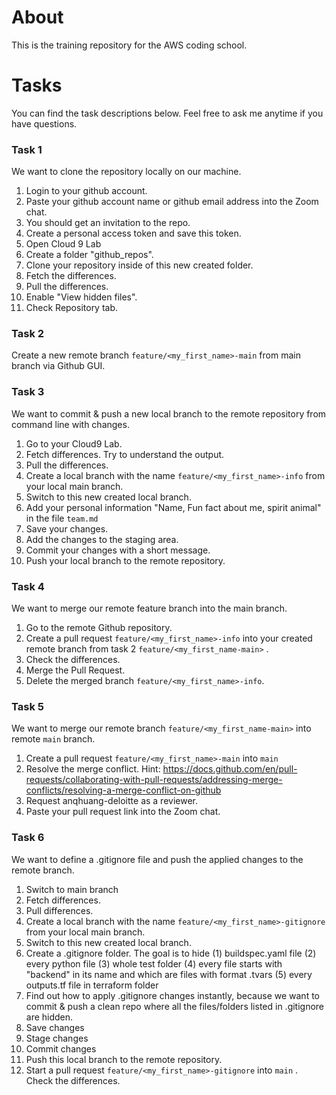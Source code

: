 # About

This is the training repository for the AWS coding school.

# Tasks

You can find the task descriptions below. Feel free to ask me anytime if you have questions. 

### Task 1

We want to clone the repository locally on our machine.

1. Login to your github account.
2. Paste your github account name or github email address into the Zoom chat.
3. You should get an invitation to the repo.
4. Create a personal access token and save this token.
5. Open Cloud 9 Lab 
6. Create a folder "github_repos".
7. Clone your repository inside of this new created folder.
8. Fetch the differences.
9. Pull the differences.
10. Enable "View hidden files".
11. Check Repository tab.

### Task 2

Create a new remote branch ```feature/<my_first_name>-main```  from main branch via Github GUI.

### Task 3

We want to commit & push a new local branch to the remote repository from command line with changes.

1. Go to your Cloud9 Lab.
2. Fetch differences. Try to understand the output.
3. Pull the differences.
4. Create a local branch with the name ```feature/<my_first_name>-info``` from your local main branch.
5. Switch to this new created local branch.
6. Add your personal information "Name, Fun fact about me, spirit animal" in the file ```team.md```
7. Save your changes.
8. Add the changes to the staging area.
9. Commit your changes with a short message.
10. Push your local branch to the remote repository.

### Task 4

We want to merge our remote feature branch into the main branch.

1. Go to the remote Github repository.
2. Create a pull request ```feature/<my_first_name>-info``` into your created remote branch from task 2 ```feature/<my_first_name-main>``` .
3. Check the differences.
4. Merge the Pull Request.
5. Delete the merged branch ```feature/<my_first_name>-info```.

### Task 5

We want to merge our remote branch  ```feature/<my_first_name-main>``` into remote ```main``` branch.

1. Create a pull request ```feature/<my_first_name>-main``` into ```main``` 
2. Resolve the merge conflict. Hint: https://docs.github.com/en/pull-requests/collaborating-with-pull-requests/addressing-merge-conflicts/resolving-a-merge-conflict-on-github
3. Request anqhuang-deloitte as a reviewer.
4. Paste your pull request link into the Zoom chat.

### Task 6

We want to define a .gitignore file and push the applied changes to the remote branch.

1. Switch to main branch
2. Fetch differences.
3. Pull differences.
4. Create a local branch with the name ```feature/<my_first_name>-gitignore``` from your local main branch.
5. Switch to this new created local branch.
6. Create a .gitignore folder. The goal is to hide (1) buildspec.yaml file (2) every python file (3) whole test folder (4) every file starts with "backend" in its name and which are files with format .tvars (5) every outputs.tf file in terraform folder 
7. Find out how to apply .gitignore changes instantly, because we want to commit & push a clean repo where all the files/folders listed in .gitignore are hidden.
8. Save changes
9. Stage changes
10. Commit changes
11. Push this local branch to the remote repository.
12. Start a pull request ```feature/<my_first_name>-gitignore``` into ```main``` . Check the differences.